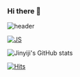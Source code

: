 ### Hi there 👋

<!--
**Jinyiji/Jinyiji** is a ✨ _special_ ✨ repository because its `README.md` (this file) appears on your GitHub profile.

Here are some ideas to get you started:

- 🔭 I’m currently working on ...
- 🌱 I’m currently learning ...
- 👯 I’m looking to collaborate on ...
- 🤔 I’m looking for help with ...
- 💬 Ask me about ...
- 📫 How to reach me: ...
- 😄 Pronouns: ...
- ⚡ Fun fact: ...
-->

![header](https://Jinyiji.vercel.app/api?type=wave&color=auto&height=300&section=header&text=capsule%20render&fontSize=90)


 

[![JS](https://img.shields.io/badge/JavaScript-F7DF1E?style=flat-square&logo=JavaScript&logoColor=black)](github.com/Jinyiji/TODO-List)
 

![Jinyiji's GitHub stats](https://github-readme-stats.vercel.app/api?username=anuraghazra&show_icons=true&theme=radical)








[![Hits](https://hits.seeyoufarm.com/api/count/incr/badge.svg?url=https%3A%2F%2Fgithub.com%2Fgjbae1212%2Fhit-counter&count_bg=%23D599FF&title_bg=%2300C057&icon=&icon_color=%23E7E7E7&title=hits&edge_flat=false)](https://hits.seeyoufarm.com)
